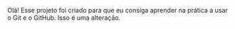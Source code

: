 Olá! Esse projeto foi criado para que eu consiga aprender na prática a usar o Git e o GitHub.
Isso é uma alteração.